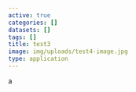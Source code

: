 ```yaml
---
active: true
categories: []
datasets: []
tags: []
title: test3
image: img/uploads/test4-image.jpg
type: application
---
```

a